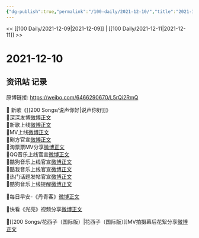 ```yaml
---
{"dg-publish":true,"permalink":"/100-daily/2021-12-10/","title":"2021-12-10"}
---
```



<< [[100 Daily/2021-12-09\|2021-12-09]] | [[100 Daily/2021-12-11\|2021-12-11]] >>

# 2021-12-10

## 资讯站 记录

原博链接: https://weibo.com/6466290670/L5rQi2RmQ

🌟 新歌《[[200 Songs/说声你好\|说声你好]]》  
💫深深发博[微博正文](https://m.weibo.cn/6466290670/4712800636895960)  
💫新歌上线[微博正文](https://m.weibo.cn/6466290670/4712649784559603)  
💫MV上线[微博正文](https://m.weibo.cn/6466290670/4712804513483693)  
💫剧方官宣[微博正文](https://m.weibo.cn/6466290670/4712664439456361)  
💫淘票票MV分享[微博正文](https://m.weibo.cn/6466290670/4712819540362951)  
💫QQ音乐上线官宣[微博正文](https://m.weibo.cn/6466290670/4712652658180614)  
💫酷狗音乐上线官宣[微博正文](https://m.weibo.cn/6466290670/4712653023085833)  
💫酷我音乐上线官宣[微博正文](https://m.weibo.cn/6466290670/4712653354696809)  
💫热门话题发帖官宣[微博正文](https://m.weibo.cn/6466290670/4712815702837556)  
💫酷狗音乐上线提醒[微博正文](https://m.weibo.cn/6466290670/4712647720698653)

🌟每日早安-《丹青客》[微博正文](https://m.weibo.cn/6466290670/4712774623824609)

🌟快看《光亮》视频分享[微博正文](https://m.weibo.cn/6466290670/4712960759172081)

🌟[[200 Songs/花西子（国际版）\|花西子（国际版）]]MV拍摄幕后花絮分享[微博正文](https://m.weibo.cn/6466290670/4712914991186841)
